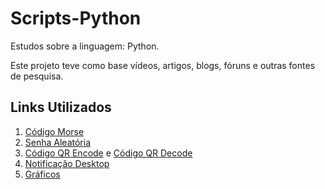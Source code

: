 # Scripts-Python

Estudos sobre a linguagem: Python.

Este projeto teve como base vídeos, artigos, blogs, fóruns e outras fontes de pesquisa.

## Links Utilizados

01. [Código Morse](https://github.com/Python-World/python-mini-projects/blob/master/projects/text_to_morse_code/text_to_morse_code.py)
02. [Senha Aleatória](https://github.com/Python-World/python-mini-projects/blob/master/projects/Random_password_generator/python-password-generator.py)
03. [Código QR Encode](https://github.com/Python-World/python-mini-projects/blob/master/projects/Qr_code_generator/generate_qrcode.py) e [Código QR Decode](https://note.nkmk.me/en/python-pyzbar-barcode-qrcode/)
04. [Notificação Desktop](https://python.plainenglish.io/how-to-send-desktop-notifications-with-python-62a738850fbf)
05. [Gráficos](https://matplotlib.org/)